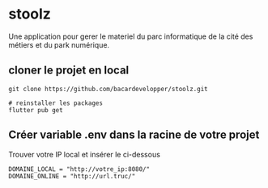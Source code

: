 # stoolz
Une application pour gerer le materiel du parc informatique de la cité des métiers et du park numérique.
## cloner le projet en local
```
git clone https://github.com/bacardevelopper/stoolz.git

# reinstaller les packages
flutter pub get
```

## Créer variable .env dans la racine de votre projet

Trouver votre IP local et insérer le ci-dessous

```
DOMAINE_LOCAL = "http://votre_ip:8080/"
DOMAINE_ONLINE = "http://url.truc/"
```

